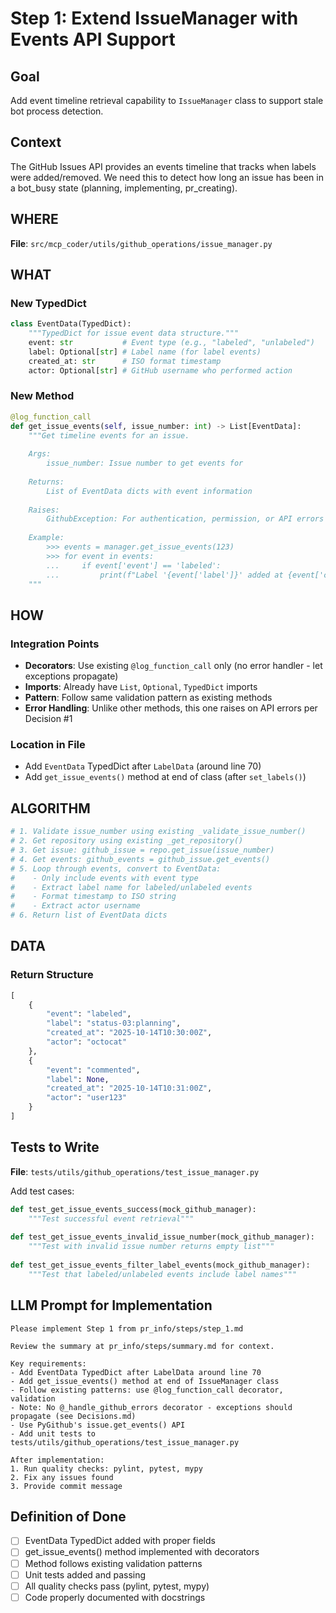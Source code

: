 # Step 1: Extend IssueManager with Events API Support

## Goal
Add event timeline retrieval capability to `IssueManager` class to support stale bot process detection.

## Context
The GitHub Issues API provides an events timeline that tracks when labels were added/removed. We need this to detect how long an issue has been in a bot_busy state (planning, implementing, pr_creating).

## WHERE
**File**: `src/mcp_coder/utils/github_operations/issue_manager.py`

## WHAT

### New TypedDict
```python
class EventData(TypedDict):
    """TypedDict for issue event data structure."""
    event: str           # Event type (e.g., "labeled", "unlabeled")
    label: Optional[str] # Label name (for label events)
    created_at: str      # ISO format timestamp
    actor: Optional[str] # GitHub username who performed action
```

### New Method
```python
@log_function_call
def get_issue_events(self, issue_number: int) -> List[EventData]:
    """Get timeline events for an issue.
    
    Args:
        issue_number: Issue number to get events for
        
    Returns:
        List of EventData dicts with event information
        
    Raises:
        GithubException: For authentication, permission, or API errors
        
    Example:
        >>> events = manager.get_issue_events(123)
        >>> for event in events:
        ...     if event['event'] == 'labeled':
        ...         print(f"Label '{event['label']}' added at {event['created_at']}")
    """
```

## HOW

### Integration Points
- **Decorators**: Use existing `@log_function_call` only (no error handler - let exceptions propagate)
- **Imports**: Already have `List`, `Optional`, `TypedDict` imports
- **Pattern**: Follow same validation pattern as existing methods
- **Error Handling**: Unlike other methods, this one raises on API errors per Decision #1

### Location in File
- Add `EventData` TypedDict after `LabelData` (around line 70)
- Add `get_issue_events()` method at end of class (after `set_labels()`)

## ALGORITHM

```python
# 1. Validate issue_number using existing _validate_issue_number()
# 2. Get repository using existing _get_repository()
# 3. Get issue: github_issue = repo.get_issue(issue_number)
# 4. Get events: github_events = github_issue.get_events()
# 5. Loop through events, convert to EventData:
#    - Only include events with event type
#    - Extract label name for labeled/unlabeled events
#    - Format timestamp to ISO string
#    - Extract actor username
# 6. Return list of EventData dicts
```

## DATA

### Return Structure
```python
[
    {
        "event": "labeled",
        "label": "status-03:planning",
        "created_at": "2025-10-14T10:30:00Z",
        "actor": "octocat"
    },
    {
        "event": "commented",
        "label": None,
        "created_at": "2025-10-14T10:31:00Z", 
        "actor": "user123"
    }
]
```

## Tests to Write

**File**: `tests/utils/github_operations/test_issue_manager.py`

Add test cases:
```python
def test_get_issue_events_success(mock_github_manager):
    """Test successful event retrieval"""
    
def test_get_issue_events_invalid_issue_number(mock_github_manager):
    """Test with invalid issue number returns empty list"""
    
def test_get_issue_events_filter_label_events(mock_github_manager):
    """Test that labeled/unlabeled events include label names"""
```

## LLM Prompt for Implementation

```
Please implement Step 1 from pr_info/steps/step_1.md

Review the summary at pr_info/steps/summary.md for context.

Key requirements:
- Add EventData TypedDict after LabelData around line 70
- Add get_issue_events() method at end of IssueManager class
- Follow existing patterns: use @log_function_call decorator, validation
- Note: No @_handle_github_errors decorator - exceptions should propagate (see Decisions.md)
- Use PyGithub's issue.get_events() API
- Add unit tests to tests/utils/github_operations/test_issue_manager.py

After implementation:
1. Run quality checks: pylint, pytest, mypy
2. Fix any issues found
3. Provide commit message
```

## Definition of Done
- [ ] EventData TypedDict added with proper fields
- [ ] get_issue_events() method implemented with decorators
- [ ] Method follows existing validation patterns
- [ ] Unit tests added and passing
- [ ] All quality checks pass (pylint, pytest, mypy)
- [ ] Code properly documented with docstrings
